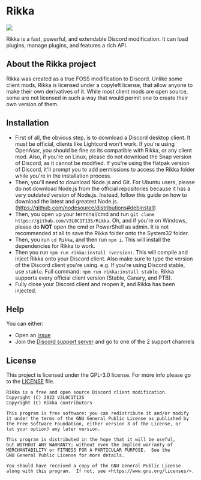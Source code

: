 # Rikka
![](https://img.shields.io/discord/950548233418076180?color=%23E02a6b&label=support&logo=discord&logoColor=%23fff&style=for-the-badge)

Rikka is a fast, powerful, and extendable Discord modification. It can load plugins, manage plugins, and features a rich API.

## About the Rikka project
Rikka was created as a true FOSS modification to Discord. Unlike some client mods, Rikka is licensed under a copyleft license, that allow anyone to make their own derivatives of it.
While most client mods are open source, some are not licensed in such a way that would permit one to create their own version of them.

## Installation
- First of all, the obvious step, is to download a Discord desktop client. It must be official, clients like Lightcord won't work. If you're using OpenAsar, you should be fine as its compatible with Rikka, or any client mod. Also, if you're on Linux, please do not download the Snap version of Discord, as it cannot be modified. If you're using the flatpak version of Discord, it'll prompt you to add permissions to access the Rikka folder while you're in the installation process.
- Then, you'll need to download Node.js and Git. For Ubuntu users, please do not download Node.js from the official repositories because it has a very outdated version of Node.js. Instead, follow this guide on how to download the latest and greatest Node.js. (https://github.com/nodesource/distributions#debinstall)
- Then, you open up your terminal/cmd and run `git clone https://github.com/V3L0C1T13S/Rikka`. Oh, and if you're on Windows, please do **NOT** open the cmd or PowerShell as admin. It is not recommended at all to save the Rikka folder onto the System32 folder. 
- Then, you run `cd Rikka`, and then run `npm i`. This will install the dependencies for Rikka to work.
- Then you run `npm run rikka:install (version)`. This will compile and inject Rikka onto your Discord client. Also make sure to type the version of the Discord client you're using. e.g. If you're using Discord stable, use `stable`. Full command: `npm run rikka:install stable`. Rikka supports every official client version (Stable, Canary, and PTB). 
 - Fully close your Discord client and reopen it, and Rikka has been injected.

## Help
You can either:
- Open an [issue](https://github.com/V3L0C1T13S/Rikka/issues/new/choose)
- Join the [Discord support server](https://discord.gg/gQ4uDbZg2u) and go to one of the 2 support channels

## License
This project is licensed under the GPL-3.0 license. For more info please go to the [LICENSE](LICENSE) file.
```
Rikka is a free and open source Discord client modification.
Copyright (C) 2022 V3L0C1T13S
Copyright (C) Rikka contributors

This program is free software: you can redistribute it and/or modify
it under the terms of the GNU General Public License as published by
the Free Software Foundation, either version 3 of the License, or
(at your option) any later version.

This program is distributed in the hope that it will be useful,
but WITHOUT ANY WARRANTY; without even the implied warranty of
MERCHANTABILITY or FITNESS FOR A PARTICULAR PURPOSE.  See the
GNU General Public License for more details.

You should have received a copy of the GNU General Public License
along with this program.  If not, see <https://www.gnu.org/licenses/>.
```
